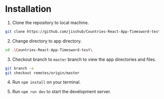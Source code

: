 # Installation

1. Clone the repository to local machine.

```bash
git clone https://github.com/jisshub/Countries-React-App-Timesword-test.git
```

2. Change directory to app directory.

```bash
cd .\Countries-React-App-Timesword-test\
```

3. Checkout branch to `master` branch to view the app directories and files.

```bash
git branch -a
git checkout remotes/origin/master
```

4. Run `npm install` on your terminal.

5. Run `npm run dev` to start the development server.

